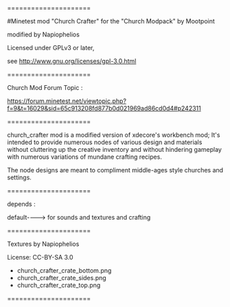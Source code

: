 =====================

#Minetest mod  "Church Crafter"
for  the "Church Modpack" by Mootpoint

modified by Napiophelios

Licensed under GPLv3 or later,

see http://www.gnu.org/licenses/gpl-3.0.html

=====================

Church Mod Forum Topic :

https://forum.minetest.net/viewtopic.php?f=9&t=16029&sid=65c913208fd877b0d021969ad86cd0d4#p242311

=====================

church_crafter mod is a modified version of xdecore's workbench mod;
It's intended to provide numerous nodes of various design and materials
without cluttering up the creative inventory and without hindering gameplay
with numerous variations of mundane crafting recipes.

The node designs are meant to compliment middle-ages style churches and settings.

=====================

depends :

default----> for sounds and textures and crafting

=====================

Textures by Napiophelios

License: CC-BY-SA 3.0

- church_crafter_crate_bottom.png
- church_crafter_crate_sides.png
- church_crafter_crate_top.png

=====================
